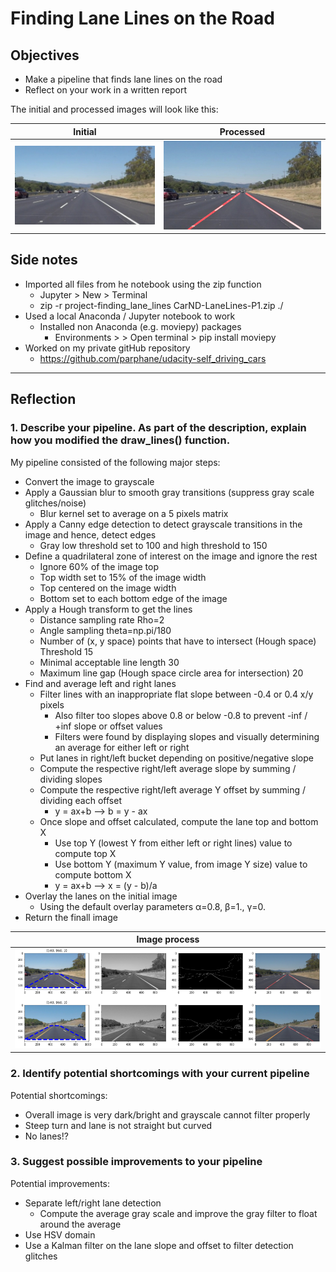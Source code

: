 # **Finding Lane Lines on the Road** 

## Objectives
[//]: # (Image References)

[initial_test_img]: ./test_images/solidWhiteRight.jpg "Initial test image"
[initial_test_img_processed]: ./examples/laneLines_thirdPass.jpg "Initial test image processed"
[image_process]: ./examples/image_process.png "Image process"

* Make a pipeline that finds lane lines on the road
* Reflect on your work in a written report

The initial and processed images will look like this:

| Initial | Processed |
| :---: | :---: |
| ![alt text][initial_test_img] | ![alt text][initial_test_img_processed] |


## Side notes

* Imported all files from he notebook using the zip function
  * Jupyter > New > Terminal
  * zip -r project-finding_lane_lines CarND-LaneLines-P1.zip ./ 
* Used a local Anaconda / Jupyter notebook to work
  * Installed non Anaconda (e.g. moviepy) packages
    * Environments > <environment> > Open terminal > pip install moviepy
* Worked on my private gitHub repository
  * https://github.com/parphane/udacity-self_driving_cars

---

## Reflection

### 1. Describe your pipeline. As part of the description, explain how you modified the draw_lines() function.

My pipeline consisted of the following major steps:
* Convert the image to grayscale
* Apply a Gaussian blur to smooth gray transitions (suppress gray scale glitches/noise)
  * Blur kernel set to average on a 5 pixels matrix
* Apply a Canny edge detection to detect grayscale transitions in the image and hence, detect edges
  * Gray low threshold set to 100  and high threshold to 150
* Define a quadrilateral zone of interest on the image and ignore the rest
  * Ignore 60% of the image top
  * Top width set to 15% of the image width
  * Top centered on the image width
  * Bottom set to each bottom edge of the image  
* Apply a Hough transform to get the lines
  * Distance sampling rate Rho=2
  * Angle sampling theta=np.pi/180
  * Number of (x, y space) points that have to intersect (Hough space) Threshold 15
  * Minimal acceptable line length 30
  * Maximum line gap (Hough space circle area for intersection) 20
* Find and average left and right lanes
  * Filter lines with an inappropriate flat slope between -0.4 or 0.4 x/y pixels
    * Also filter too slopes above 0.8 or below -0.8 to prevent -inf / +inf slope or offset values
    * Filters were found by displaying slopes and visually determining an average for either left or right 
  * Put lanes in right/left bucket depending on positive/negative slope
  * Compute the respective right/left average slope by summing / dividing slopes
  * Compute the respective right/left average Y offset by summing / dividing each offset
    * y = ax+b --> b = y - ax
  * Once slope and offset calculated, compute the lane top and bottom X
    * Use top Y (lowest Y from either left or right lines) value to compute top X
    * Use bottom Y (maximum Y value, from image Y size) value to compute bottom X  
    * y = ax+b --> x = (y - b)/a 
* Overlay the lanes on the initial image
  * Using the default overlay parameters α=0.8, β=1., γ=0.
* Return the finall image 

| Image process |
| :---: |
| ![alt text][image_process] |

### 2. Identify potential shortcomings with your current pipeline

Potential shortcomings: 
* Overall image is very dark/bright and grayscale cannot filter properly
* Steep turn and lane is not straight but curved
* No lanes!?

### 3. Suggest possible improvements to your pipeline

Potential improvements:
* Separate left/right lane detection
  * Compute the average gray scale and improve the gray filter to float around the average
* Use HSV domain
* Use a Kalman filter on the lane slope and offset to filter detection glitches